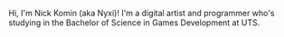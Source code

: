 Hi, I'm Nick Komin (aka Nyxi)! I'm a digital artist and programmer who's studying in the Bachelor of Science in Games Development at UTS.
